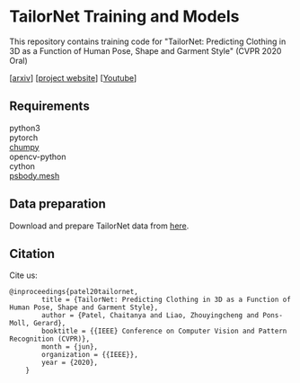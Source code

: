 # TailorNet Training and Models
This repository contains training code for "TailorNet: Predicting Clothing in 3D as a Function of Human Pose, Shape and Garment Style" (CVPR 2020 Oral)  

[[arxiv](https://arxiv.org/abs/2003.04583)]
[[project website](https://virtualhumans.mpi-inf.mpg.de/tailornet/)]
[[Youtube](https://www.youtube.com/watch?v=F0O21a_fsBQ)]

## Requirements
python3  
pytorch  
[chumpy](https://github.com/mattloper/chumpy)  
opencv-python  
cython  
[psbody.mesh](https://github.com/MPI-IS/mesh)

## Data preparation
Download and prepare TailorNet data from [here](https://github.com/zycliao/TailorNet_dataset).


## Citation
Cite us:
```
@inproceedings{patel20tailornet,
        title = {TailorNet: Predicting Clothing in 3D as a Function of Human Pose, Shape and Garment Style},
        author = {Patel, Chaitanya and Liao, Zhouyingcheng and Pons-Moll, Gerard},
        booktitle = {{IEEE} Conference on Computer Vision and Pattern Recognition (CVPR)},
        month = {jun},
        organization = {{IEEE}},
        year = {2020},
    }
```